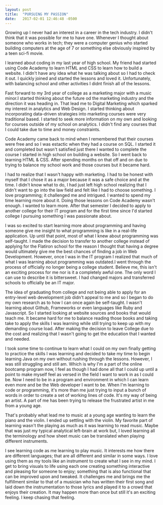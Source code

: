 ```yaml
---
layout: post
title:  "PURSUING MY PASSION"
date:   2017-02-01 12:46:48 -0500
---
```



Growing up I never had an interest in a career in the tech industry. I didn't think that it was possible for me to have one. Whenever I thought about someone who works in tech; they were a computer genius who started building computers at the age of 7 or something else obviously inspired by a teen sci-fi movie.

I learned about coding in my last year of high school. My friend had started using Code Academy to learn HTML and CSS to learn how to build a website. I didn't have any idea what he was talking about so I had to check it out. I quickly joined and started the lessons and loved it. Unfortunately, with balancing school and other activities I didnt finish all of the lessons.

Fast forward to my 3rd year of college as a marketing major with a music minor.I started thinking about the future od the marketing industry and the direction it was heading in. That lead me to Digital Marketing which sparked my interest in analytics and Web Design. I started thinking about incorporating data-driven strategies into marketing courses were very traditional based. I started to seek more information on my own and looking for courses outside of my school on analytics. I didn't find any courses that I could take due to time and money constraints.

Code Academy came back to mind when I remembered that their courses were free and so I was estactic when they had a course on SQL. I started it and completed but wasn't satisfied just there I wanted to complete the course I started in high school on building a website. So I went back to learning HTML & CSS. After spending months on that off and on due to trying to balance my school work and those courses but it became hard.

I had to realize that I wasn't happy with marketing. I had to be honest with myself that I chose it as a major because it was a safe choice and at the time. I didn't know what to do, I had just left high school realizing that I didn't want to go into the law field and felt like I had to choose something. I love programming; it challenged me and intrigued. I wanted to spend my time learning more about it. Doing those lessons on Code Academy wasn't enough. I wanted to learn more. After that semester I decided to apply to another college for their IT program and for the first time since I'd started college I pursuing something I was passionate about.

I was so excited to start learning more about programming and  having someone give me insight to what programming is like in a real-life application. Up until that point, most of what I knew about programming was self-taught. I made the decision to transfer to another college instead of applying for the Flatiron school for the reason I thought that having a degree would ultimately give me the best chances of finding a job in Web Development. However, once I was in the IT program I realized that much of what I was learning about programming was outdated.I went through the process of officially no longer being a college student. Believe me, this isn't an exciting process for me nor is it a completely awful one. The only word I can use to describe it is bittersweet. I had changed majors and transferred schools to officially be an IT major.

The idea of graduating from college and not being able to apply for an entry-level web development job didn't appeal to me and so I began to do my own research as to how I can once again be self-taught. I wasn't learning about Github, Frameworks or even languages like Ruby and Javascript. So I started looking at website sources and books that would teach me. It became hard for me to balance reading those books and taking take to apply the skills I was learning while still trying to keep up with my demanding course load. After making the decision to leave College due to the cost and realizing that I wasn't going to get the education that I wanted and needed.
		
I took some time to continue to learn what I could on my own finally getting to practice the skills I was learning and decided to take my time to begin learning Java on my own without rushing through the lessons. However, I was still struggling and still am. Which is why I'm a part of the online bootcamp program now, I feel as though I had done all that I could up until a point to make myself feel as versed in the field I want to work in as I could be. Now I need to be in a program and environment in which I can learn even more and be the Web developer I want to be. When I'm learning to code or programming, it's more than me just trying to input a bunch of words in order to create a set of working lines of code. It's my way of being an artist. A part of me has been trying to release the frustrated artist in me from a young age.

That's probably what lead me to music at a young age wanting to learn the piano and the violin. I ended up settling with the violin. My favorite part of learning wasn't the playing as much as it was learning to read music. Maybe that was just my typical analytical left-brain at work but, I loved learning all the terminology and how sheet music can be translated when playing different instruments.

I see learning code as me learning to play music. It interests me how there are different languages; that are all different and similar in some ways. I love using them as my tools like an instrument to create what I see in my mind. I get to bring visuals to life using each one creating something interactive and pleasing for someone to enjoy; something that is also functional that can be improved upon and tweaked. It challenges me and brings me the fulfillment similar to that of a musician who has written their first song and laid down the instrumentation to those lyrics and played it to a crowd that enjoys their creation. It may happen more than once but still it's an exciting feeling. I keep chasing that feeling. 




	
	
	

	


 
